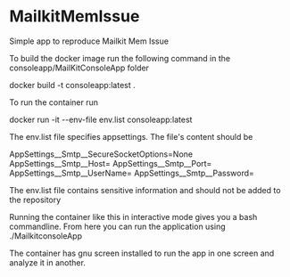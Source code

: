 # MailkitMemIssue
Simple app to reproduce Mailkit Mem Issue

To build the docker image run the following command in the consoleapp/MailKitConsoleApp folder

docker build -t consoleapp:latest .

To run the container run

docker run -it --env-file env.list consoleapp:latest

The env.list file specifies appsettings. The file's content should be

AppSettings__Smtp__SecureSocketOptions=None
AppSettings__Smtp__Host=<host-name>
AppSettings__Smtp__Port=<portNumber>
AppSettings__Smtp__UserName=<userName>
AppSettings__Smtp__Password=<password>

The env.list file contains sensitive information and should not be added to the repository

Running the container like this in interactive mode gives you a bash commandline.
From here you can run the application using ./MailkitconsoleApp

The container has gnu screen installed to run the app in one screen and analyze it in another.
